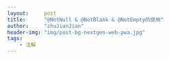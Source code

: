 ```yaml
---
layout:     post
title:      "@NotNull & @NotBlank & @NotEmpty的使用"
author:     "zhuJianJian"
header-img: "img/post-bg-nextgen-web-pwa.jpg"
tags:
    - 注解
---
```


